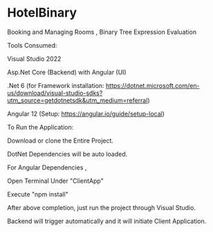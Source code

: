 # HotelBinary
Booking and Managing Rooms , Binary Tree Expression Evaluation

Tools Consumed:

Visual Studio 2022

Asp.Net Core (Backend) with Angular (UI)

.Net 6 (for Framework installation: https://dotnet.microsoft.com/en-us/download/visual-studio-sdks?utm_source=getdotnetsdk&utm_medium=referral)

Angular 12 (Setup: https://angular.io/guide/setup-local)

To Run the Application:

Download or clone the Entire Project.

DotNet Dependencies will be auto loaded.

For Angular Dependencies ,

Open Terminal Under "ClientApp" 

Execute "npm install"

After above completion, just run the project through Visual Studio.

Backend will trigger automatically and it will initiate Client Application.
